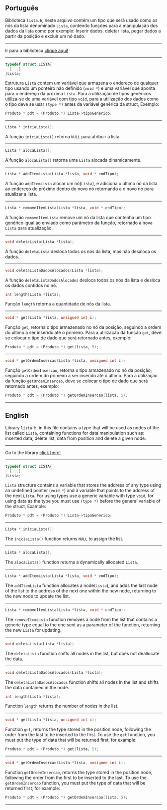 ## Português

Biblioteca ``lista.h``, neste arquivo contém um tipo que será usado como os nós da lista denominado ``Lista``, contendo funções para a manipulação dos dados da lista como por exemplo: Inserir dados, deletar lista, pegar dados a partir da posição e excluir um nó dado.

---

Ir para a biblioteca [clique aqui!](../lista/lista.h)

---

```C
typedef struct LISTA{
  [...]
}Lista;
```

Estrutura ``Lista`` contém um variável que armazena o endereço de qualquer tipo usando um ponteiro não definido (``void *``) e uma variável que aponta para o endereço da próxima ``Lista``. 
Para a utilização de tipos genéricos utiliza-se de uma variável com tipo ``void``, para a utilização dos dados como o tipo deve se usar ``(type *)`` antes da variável genérica da struct, Exemplo:

```C
Produto * pdt = (Produto *) Lista->tipoGenerico;
```

---

```C
Lista * iniciaLista();
```

A função ``iniciaLista()`` retorna ``NULL`` para atribuir a lista.

---

```C
Lista * alocaLista();
```

A função ``alocaLista()`` retorna uma ``Lista`` alocada dinamicamente.

---

```C
Lista * addItemLista(Lista *lista, void * endTipo);
```

A função ``addItemLista`` alocar um nó(``Lista``), e adiciona o último nó da lista ao endereço do próximo dentro do novo nó retornando a o novo nó para atualizar a lista.

---

```C
Lista * removeItemLista(Lista *lista, void * endTipo);
```

A função ``removeItemLista`` remove um nó da lista que contenha um tipo genérico igual ao enviado como parâmetro da função, retornado a nova ``Lista`` para atualização.

---

```C
void deletaLista(Lista *lista);
```

A função ``deletaLista`` desloca todos os nós da lista, mas não desaloca os dados.

---

```C
void deletaListaDadosAlocados(Lista *lista);
```

A função ``deletaListaDadosAlocados`` desloca todos os nós da lista e desloca os dados contidos no nó.

```C
int length(Lista *lista);
```

Função ``length`` retorna a quantidade de nós da lista.

---

```C
void * get(Lista *lista, unsigned int i);
```
Função ``get``, retorna o tipo armazenado no nó da posição, seguindo a ordem do último a ser inserido até o primeiro.
Para a utilização da função ``get``, deve se colocar o tipo de dado que será retornado antes, exemplo:

```C
Produto * pdt = (Produto *) get(lista, 5);
```

---

```C
void * getOrdemInsercao(Lista *lista, unsigned int i);
```

Função ``getOrdemInsercao``, retorna o tipo armazenado no nó da posição, seguindo a ordem do primeiro a ser inserido até o último.
Para a utilização da função ``getOrdemInsercao``, deve se colocar o tipo de dado que será retornado antes, exemplo:

```C
Produto * pdt = (Produto *) getOrdemInsercao(lista, 5);
```

---

## English

Library ``lista.h``, in this file contains a type that will be used as nodes of the list called ``Lista``, containing functions for data manipulation such as: inserted data, delete list, data from position and delete a given node.

---

Go to the library [click here!](../lista/lista.h)

---

```C
typedef struct LISTA{
  [...]
}Lista;
```

``Lista`` structure contains a variable that stores the address of any type using an undefined pointer (``void *``) and a variable that points to the address of the next ``Lista``.
For using types use a generic variable with type ``void``, for using data as the type you must use ``(type *)`` before the general variable of the struct, Example:

```C
Produto * pdt = (Produto *) Lista->tipoGenerico;
```

---

```C
Lista * iniciaLista();
```

The ``iniciaLista()`` function returns ``NULL`` to assign the list.

---

```C
Lista * alocaLista();
```

The ``alocaLista()`` function returns a dynamically allocated ``Lista``.

---

```C
Lista * addItemLista(Lista *lista, void * endTipo);
```

The ``addItemLista`` function allocates a node(``Lista``), and adds the last node of the list to the address of the next one within the new node, returning to the new node to update the list.

---

```C
Lista * removeItemLista(Lista *lista, void * endTipo);
```

The ``removeItemLista`` function removes a node from the list that contains a generic type equal to the one sent as a parameter of the function, returning the new ``Lista`` for updating.

---

```C
void deletaLista(Lista *lista);
```

The ``deletaLista`` function shifts all nodes in the list, but does not deallocate the data.

---

```C
void deletaListaDadosAlocados(Lista *lista);
```

The ``deletaListaDadosAlocados`` function shifts all nodes in the list and shifts the data contained in the node.

```C
int length(Lista *lista);
```

Function ``length`` returns the number of nodes in the list.

---

```C
void * get(Lista *lista, unsigned int i);
```
Function ``get``, returns the type stored in the position node, following the order from the last to be inserted to the first.
To use the ``get`` function, you must put the type of data that will be returned first, for example:

```C
Produto * pdt = (Produto *) get(lista, 5);
```

---

```C
void * getOrdemInsercao(Lista *lista, unsigned int i);
```

Function ``getOrdemInsercao``, returns the type stored in the position node, following the order from the first to be inserted to the last.
To use the ``getOrdemInsercao`` function, you must put the type of data that will be returned first, for example:

```C
Produto * pdt = (Produto *) getOrdemInsercao(lista, 5);
```

---